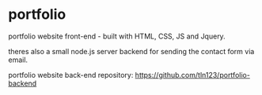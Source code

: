 # portfolio
portfolio website front-end - built with HTML, CSS, JS and Jquery.

theres also a small node.js server backend for sending the contact form via email.

portfolio website back-end repository: https://github.com/tln123/portfolio-backend
